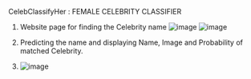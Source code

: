 CelebClassifyHer  :  FEMALE CELEBRITY CLASSIFIER

1. Website page for finding the Celebrity name
![image](https://github.com/VikramBhiwapurkar/CelebClassifyHer/assets/147382435/62728811-969c-4040-b81d-84d509ef80d0)
![image](https://github.com/VikramBhiwapurkar/CelebClassifyHer/assets/147382435/18b1e024-abb5-4db3-9327-321b33172743)

2. Predicting the name and displaying Name, Image and Probability of matched Celebrity.
3. ![image](https://github.com/VikramBhiwapurkar/CelebClassifyHer/assets/147382435/b59efff3-13da-438f-8a10-444b326ee06a)
